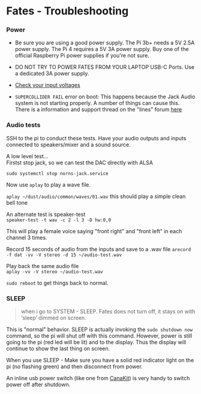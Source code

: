 # Fates - Troubleshooting

### Power
- Be sure you are using a good power supply. The Pi 3b+ needs a 5V 2.5A power supply. The Pi 4 requires a 5V 3A power supply. Buy one of the official Raspberry Pi power supplies if you're not sure.

- DO NOT TRY TO POWER FATES FROM YOUR LAPTOP USB-C Ports. Use a dedicated 3A power supply.  

- [Check your input voltages](hardware/Build.md#tip---test-voltage)

- `SUPERCOLLIDER FAIL` error on boot: This happens because the Jack Audio system is not starting properly. A number of things can cause this. There is a information and support thread on the "lines" forum [here](https://llllllll.co/t/fates-a-diy-norns-dac-board-for-raspberry-pi/22999?u=okyeron)

### Audio tests

SSH to the pi to conduct these tests. Have your audio outputs and inputs connected to speakers/mixer and a sound source.  

A low level test…  
Firstst stop jack, so we can test the DAC directly with ALSA

`sudo systemctl stop norns-jack.service`  

Now use `aplay` to play a wave file.

`aplay ~/dust/audio/common/waves/01.wav`
this should play a simple clean bell tone

An alternate test is speaker-test  
`speaker-test -t wav -c 2 -l 3 -D hw:0,0`

This will play a female voice saying "front right" and "front left" in each channel 3 times. 

Record 15 seconds of audio from the inputs and save to a .wav file 
`arecord -f dat -vv -V stereo -d 15 ~/audio-test.wav`

Play back the same audio file  
`aplay -vv -V stereo ~/audio-test.wav`

`sudo reboot` to get things back to normal. 

### SLEEP

> when i go to SYSTEM - SLEEP. Fates does not turn off, it stays on with ‘sleep’ dimmed on screen.

This is "normal" behavior. SLEEP is actually invoking the `sudo shutdown now` command, so the pi will shut off with this command. However, power is still going to the pi (red led will be lit) and to the display. Thus the display will continue to show the last thing on screen.

When you use SLEEP - Make sure you have a solid red indicator light on the pi (no flashing green) and then disconnect from power.

An inline usb power switch (like one from [CanaKit](https://www.canakit.com/raspberry-pi-4-on-off-power-switch.html)) is very handy to switch power off after shutdown.